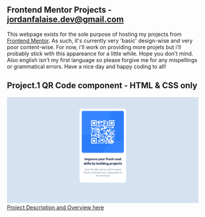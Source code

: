 ## Frontend Mentor Projects - jordanfalaise.dev@gmail.com

This webpage exists for the sole purpose of hosting my projects from [Frontend Mentor](https://www.frontendmentor.io/home). As such, it's currently very 'basic' design-wise and very poor content-wise. For now, i'll work on providing more projets but i'll probably stick with this appareance for a little while. Hope you don't mind. Also english isn't my first language so please forgive me for any mispellings or grammatical errors. Have a nice day and happy coding to all!


## Project.1 QR Code component - HTML & CSS only
 ![Image](screenshot_QRcode.png)
 [Project Description and Overview here](https://github.com/joanFaseDev/QRCode-component)


